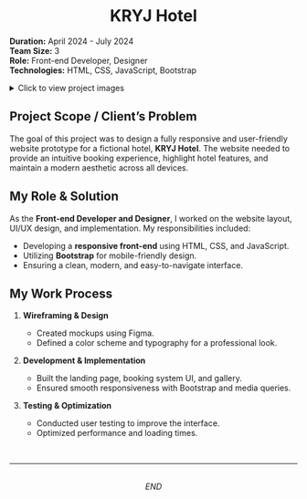 <h1 align="center">KRYJ Hotel</h1>

**Duration:** April 2024 - July 2024  
**Team Size:** 3  
**Role:** Front-end Developer, Designer  
**Technologies:** HTML, CSS, JavaScript, Bootstrap  

<details>
    <summary>Click to view project images</summary>
    <img src="src/kryj/kryj.png" alt="Image 1" width="300" height="225">
</details>

## Project Scope / Client’s Problem

The goal of this project was to design a fully responsive and user-friendly website prototype for a fictional hotel, **KRYJ Hotel**. The website needed to provide an intuitive booking experience, highlight hotel features, and maintain a modern aesthetic across all devices.

## My Role & Solution

As the **Front-end Developer and Designer**, I worked on the website layout, UI/UX design, and implementation. My responsibilities included:

- Developing a **responsive front-end** using HTML, CSS, and JavaScript.
- Utilizing **Bootstrap** for mobile-friendly design.
- Ensuring a clean, modern, and easy-to-navigate interface.

## My Work Process

1. **Wireframing & Design**  
   - Created mockups using Figma.
   - Defined a color scheme and typography for a professional look.

2. **Development & Implementation**  
   - Built the landing page, booking system UI, and gallery.
   - Ensured smooth responsiveness with Bootstrap and media queries.

3. **Testing & Optimization**  
   - Conducted user testing to improve the interface.
   - Optimized performance and loading times.

<br>

---

<p align="center">
    <br>
    <i>END</i>
</p>